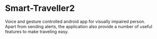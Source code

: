 # Smart-Traveller2
Voice and gesture controlled android app for visually impaired person. 
Apart from sending alerts, the application also provide a number of
useful features to make traveling easy.
